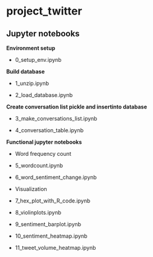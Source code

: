 # project_twitter

## Jupyter notebooks

**Environment setup**

- 0_setup_env.ipynb

 
**Build database**

- 1_unzip.ipynb

- 2_load_database.ipynb

 
**Create conversation list pickle and insertinto database**

- 3_make_conversations_list.ipynb

- 4_conversation_table.ipynb

 

**Functional jupyter notebooks**

- Word frequency count

- 5_wordcount.ipynb

- 6_word_sentiment_change.ipynb

- Visualization

- 7_hex_plot_with_R_code.ipynb

- 8_violinplots.ipynb

- 9_sentiment_barplot.ipynb

- 10_sentiment_heatmap.ipynb

- 11_tweet_volume_heatmap.ipynb
